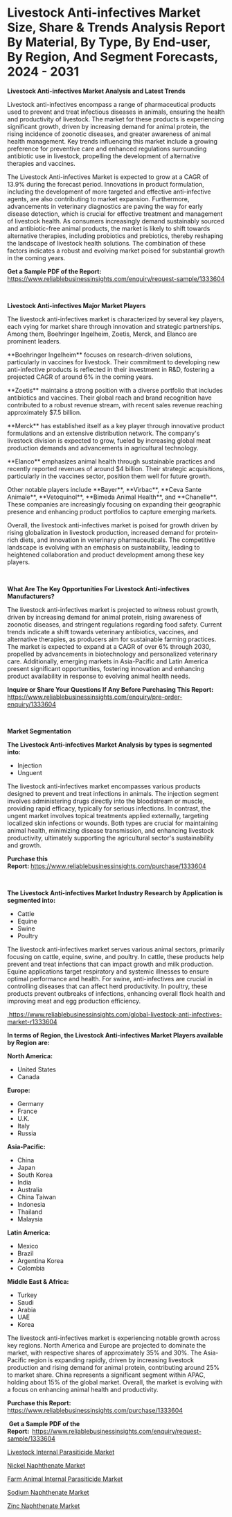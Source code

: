 <p><h1>Livestock Anti-infectives Market Size, Share & Trends Analysis Report By Material, By Type, By End-user, By Region, And Segment Forecasts, 2024 - 2031</h1></p><p><strong>Livestock Anti-infectives Market Analysis and Latest Trends</strong></p>
<p><p>Livestock anti-infectives encompass a range of pharmaceutical products used to prevent and treat infectious diseases in animals, ensuring the health and productivity of livestock. The market for these products is experiencing significant growth, driven by increasing demand for animal protein, the rising incidence of zoonotic diseases, and greater awareness of animal health management. Key trends influencing this market include a growing preference for preventive care and enhanced regulations surrounding antibiotic use in livestock, propelling the development of alternative therapies and vaccines.</p><p>The Livestock Anti-infectives Market is expected to grow at a CAGR of 13.9% during the forecast period. Innovations in product formulation, including the development of more targeted and effective anti-infective agents, are also contributing to market expansion. Furthermore, advancements in veterinary diagnostics are paving the way for early disease detection, which is crucial for effective treatment and management of livestock health. As consumers increasingly demand sustainably sourced and antibiotic-free animal products, the market is likely to shift towards alternative therapies, including probiotics and prebiotics, thereby reshaping the landscape of livestock health solutions. The combination of these factors indicates a robust and evolving market poised for substantial growth in the coming years.</p></p>
<p><strong>Get a Sample PDF of the Report:&nbsp;</strong> <a href="https://www.reliablebusinessinsights.com/enquiry/request-sample/1333604?utm_campaign=97&utm_medium=2&utm_source=Github&utm_content=ia&utm_term=12122024&utm_id=livestock-anti-infectives">https://www.reliablebusinessinsights.com/enquiry/request-sample/1333604</a></p>
<p>&nbsp;</p>
<p><strong>Livestock Anti-infectives Major Market Players</strong></p>
<p><p>The livestock anti-infectives market is characterized by several key players, each vying for market share through innovation and strategic partnerships. Among them, Boehringer Ingelheim, Zoetis, Merck, and Elanco are prominent leaders.</p><p>**Boehringer Ingelheim** focuses on research-driven solutions, particularly in vaccines for livestock. Their commitment to developing new anti-infective products is reflected in their investment in R&D, fostering a projected CAGR of around 6% in the coming years.</p><p>**Zoetis** maintains a strong position with a diverse portfolio that includes antibiotics and vaccines. Their global reach and brand recognition have contributed to a robust revenue stream, with recent sales revenue reaching approximately $7.5 billion.</p><p>**Merck** has established itself as a key player through innovative product formulations and an extensive distribution network. The company's livestock division is expected to grow, fueled by increasing global meat production demands and advancements in agricultural technology.</p><p>**Elanco** emphasizes animal health through sustainable practices and recently reported revenues of around $4 billion. Their strategic acquisitions, particularly in the vaccines sector, position them well for future growth.</p><p>Other notable players include **Bayer**, **Virbac**, **Ceva Sante Animale**, **Vetoquinol**, **Bimeda Animal Health**, and **Chanelle**. These companies are increasingly focusing on expanding their geographic presence and enhancing product portfolios to capture emerging markets.</p><p>Overall, the livestock anti-infectives market is poised for growth driven by rising globalization in livestock production, increased demand for protein-rich diets, and innovation in veterinary pharmaceuticals. The competitive landscape is evolving with an emphasis on sustainability, leading to heightened collaboration and product development among these key players.</p></p>
<p>&nbsp;</p>
<p><strong>What Are The Key Opportunities For Livestock Anti-infectives Manufacturers?</strong></p>
<p><p>The livestock anti-infectives market is projected to witness robust growth, driven by increasing demand for animal protein, rising awareness of zoonotic diseases, and stringent regulations regarding food safety. Current trends indicate a shift towards veterinary antibiotics, vaccines, and alternative therapies, as producers aim for sustainable farming practices. The market is expected to expand at a CAGR of over 6% through 2030, propelled by advancements in biotechnology and personalized veterinary care. Additionally, emerging markets in Asia-Pacific and Latin America present significant opportunities, fostering innovation and enhancing product availability in response to evolving animal health needs.</p></p>
<p><strong>Inquire or Share Your Questions If Any Before Purchasing This Report:</strong> <a href="https://www.reliablebusinessinsights.com/enquiry/pre-order-enquiry/1333604?utm_campaign=97&utm_medium=2&utm_source=Github&utm_content=ia&utm_term=12122024&utm_id=livestock-anti-infectives">https://www.reliablebusinessinsights.com/enquiry/pre-order-enquiry/1333604</a></p>
<p>&nbsp;</p>
<p><strong>Market Segmentation</strong></p>
<p><strong>The Livestock Anti-infectives Market Analysis by types is segmented into:</strong></p>
<p><ul><li>Injection</li><li>Unguent</li></ul></p>
<p><p>The livestock anti-infectives market encompasses various products designed to prevent and treat infections in animals. The injection segment involves administering drugs directly into the bloodstream or muscle, providing rapid efficacy, typically for serious infections. In contrast, the ungent market involves topical treatments applied externally, targeting localized skin infections or wounds. Both types are crucial for maintaining animal health, minimizing disease transmission, and enhancing livestock productivity, ultimately supporting the agricultural sector's sustainability and growth.</p></p>
<p><strong>Purchase this Report:&nbsp;</strong><a href="https://www.reliablebusinessinsights.com/purchase/1333604?utm_campaign=97&utm_medium=2&utm_source=Github&utm_content=ia&utm_term=12122024&utm_id=livestock-anti-infectives">https://www.reliablebusinessinsights.com/purchase/1333604</a></p>
<p>&nbsp;</p>
<p><strong>The Livestock Anti-infectives Market Industry Research by Application is segmented into:</strong></p>
<p><ul><li>Cattle</li><li>Equine</li><li>Swine</li><li>Poultry</li></ul></p>
<p><p>The livestock anti-infectives market serves various animal sectors, primarily focusing on cattle, equine, swine, and poultry. In cattle, these products help prevent and treat infections that can impact growth and milk production. Equine applications target respiratory and systemic illnesses to ensure optimal performance and health. For swine, anti-infectives are crucial in controlling diseases that can affect herd productivity. In poultry, these products prevent outbreaks of infections, enhancing overall flock health and improving meat and egg production efficiency.</p></p>
<p><a href="https://www.reliablebusinessinsights.com/global-livestock-anti-infectives-market-r1333604?utm_campaign=97&utm_medium=2&utm_source=Github&utm_content=ia&utm_term=12122024&utm_id=livestock-anti-infectives">&nbsp;https://www.reliablebusinessinsights.com/global-livestock-anti-infectives-market-r1333604</a></p>
<p><strong>In terms of Region, the Livestock Anti-infectives Market Players available by Region are:</strong></p>
<p>
    <p> <strong> North America: </strong>
        <ul>
            <li>United States</li>
            <li>Canada</li>
        </ul>
        </p> 
    <p> <strong> Europe: </strong>
        <ul>
            <li>Germany</li>
            <li>France</li>
            <li>U.K.</li>
            <li>Italy</li>
            <li>Russia</li>
        </ul>
        </p> 
    <p> <strong> Asia-Pacific: </strong>
        <ul>
            <li>China</li>
            <li>Japan</li>
            <li>South Korea</li>
            <li>India</li>
            <li>Australia</li>
            <li>China Taiwan</li>
            <li>Indonesia</li>
            <li>Thailand</li>
            <li>Malaysia</li>
        </ul>
        </p> 
    <p> <strong> Latin America: </strong>
        <ul>
            <li>Mexico</li>
            <li>Brazil</li>
            <li>Argentina Korea</li>
            <li>Colombia</li>
        </ul>
        </p> 
    <p> <strong> Middle East & Africa: </strong>
        <ul>
            <li>Turkey</li>
            <li>Saudi</li>
            <li>Arabia</li>
            <li>UAE</li>
            <li>Korea</li>
        </ul>
    </p>
    </p>
<p><p>The livestock anti-infectives market is experiencing notable growth across key regions. North America and Europe are projected to dominate the market, with respective shares of approximately 35% and 30%. The Asia-Pacific region is expanding rapidly, driven by increasing livestock production and rising demand for animal protein, contributing around 25% to market share. China represents a significant segment within APAC, holding about 15% of the global market. Overall, the market is evolving with a focus on enhancing animal health and productivity.</p></p>
<p><strong>Purchase this Report: </strong><a href="https://www.reliablebusinessinsights.com/purchase/1333604?utm_campaign=97&utm_medium=2&utm_source=Github&utm_content=ia&utm_term=12122024&utm_id=livestock-anti-infectives">https://www.reliablebusinessinsights.com/purchase/1333604</a></p>
<p>&nbsp;<strong>Get a Sample PDF of the Report:&nbsp;&nbsp;</strong><a href="https://www.reliablebusinessinsights.com/enquiry/request-sample/1333604?utm_campaign=97&utm_medium=2&utm_source=Github&utm_content=ia&utm_term=12122024&utm_id=livestock-anti-infectives">https://www.reliablebusinessinsights.com/enquiry/request-sample/1333604</a></p>
<p><strong></strong></p>
<p><p><a href="https://github.com/gdfhhhj/Market-Research-Report-List-6/blob/main/livestock-internal-parasiticide-market.md?utm_campaign=97&utm_medium=2&utm_source=Github&utm_content=ia&utm_term=12122024&utm_id=livestock-anti-infectives">Livestock Internal Parasiticide Market</a></p><p><a href="https://www.linkedin.com/pulse/nickel-naphthenate-market-forecast-2024-2031-components-wmi7c?utm_campaign=97&utm_medium=2&utm_source=Github&utm_content=ia&utm_term=12122024&utm_id=livestock-anti-infectives">Nickel Naphthenate Market</a></p><p><a href="https://github.com/julyju69/Market-Research-Report-List-5/blob/main/farm-animal-internal-parasiticide-market.md?utm_campaign=97&utm_medium=2&utm_source=Github&utm_content=ia&utm_term=12122024&utm_id=livestock-anti-infectives">Farm Animal Internal Parasiticide Market</a></p><p><a href="https://www.linkedin.com/pulse/sodium-naphthenate-market-outlook-2024-2031-comprehensive-yo8xc?utm_campaign=97&utm_medium=2&utm_source=Github&utm_content=ia&utm_term=12122024&utm_id=livestock-anti-infectives">Sodium Naphthenate Market</a></p><p><a href="https://www.linkedin.com/pulse/analyzing-hashub-gbd8f?utm_campaign=97&utm_medium=2&utm_source=Github&utm_content=ia&utm_term=12122024&utm_id=livestock-anti-infectives">Zinc Naphthenate Market</a></p></p>